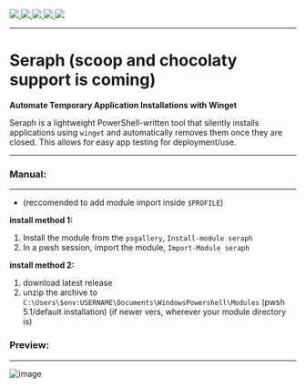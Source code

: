<p>
  <a href="https://github.com/nodev7/Seraph/stargazers">
    <img src="https://img.shields.io/github/stars/nodev7/Seraph?style=social">
  </a>
  <a href="https://github.com/nodev7/Seraph/releases/latest">
    <img src="https://img.shields.io/github/v/release/nodev7/seraph?include_prereleases">
  </a>
  <a href="https://github.com/nodev7/Seraph/releases">
    <img src="https://img.shields.io/github/downloads/nodev7/seraph/total.svg">
  </a>
  <a href="https://github.com/nodev7/Seraph/issues?q=is%3Aissue+is%3Aclosed">
    <img src="https://img.shields.io/github/issues-closed/nodev7/seraph">
  </a>
  <a href="https://github.com/nodev7/Seraph/commits/main">
    <img src="https://img.shields.io/github/commit-activity/m/nodev7/seraph">
  </a>
</p>

---

# Seraph   (scoop and chocolaty support is coming)
**Automate Temporary Application Installations with Winget**  

Seraph is a lightweight PowerShell-written tool that silently installs applications using `winget` and automatically removes them once they are closed. This allows for easy app testing for deployment/use.

---
 
### Manual:
---

- (reccomended to add module import inside `$PROFILE`)

 **install method 1:**
1. Install the module from the `psgallery`, `Install-module seraph` 
2. In a pwsh session, import the module, `Import-Module seraph`

 **install method 2:**
1. download latest release
2. unzip the archive to `C:\Users\$env:USERNAME\Documents\WindowsPowershell\Modules` (pwsh 5.1/default installation)
   (if newer vers, wherever your module directory is)

### Preview:
---
![image](https://github.com/user-attachments/assets/7bab10a0-d832-4b60-a5af-a8f92064e786)

